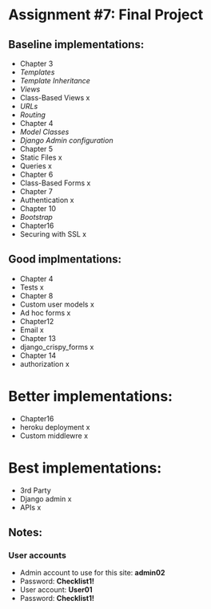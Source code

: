 # Assignment #7: Final Project

## Baseline implementations:

- Chapter 3				
- *Templates*			
- *Template Inheritance*			
- *Views*			
- Class-Based Views	x			
- *URLs*			
- *Routing*			
- Chapter 4				
- *Model Classes*		
- *Django Admin configuration*			
- Chapter 5				
- Static Files	x			
- Queries	x			
- Chapter 6				
- Class-Based Forms	x			
- Chapter 7				
- Authentication	x
- Chapter 10				
- *Bootstrap*
- Chapter16				
- Securing with SSL	x			

## Good implmentations:
- Chapter 4					
- Tests		x
- Chapter 8				
- Custom user models		x		
- Ad hoc forms		x
- Chapter12				
- Email		x		
- Chapter 13				
- django_crispy_forms		x		
- Chapter 14				
- authorization		x

# Better implementations:
- Chapter16				
- heroku deployment			x		
- Custom middlewre			x

# Best implementations:
- 3rd Party				
- Django admin				x
- APIs				x

## Notes:
### User accounts
- Admin account to use for this site: **admin02**
- Password: **Checklist1!**
- User account: **User01**
- Password: **Checklist1!**
